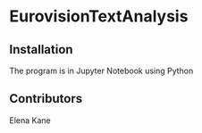 # EurovisionTextAnalysis


## Installation
The program is in Jupyter Notebook using Python <br />


## Contributors
Elena Kane 
